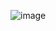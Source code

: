 ![image](https://user-images.githubusercontent.com/57319180/207287315-8e93dc7b-c1a7-4769-a2e1-8717a20781f4.png)
